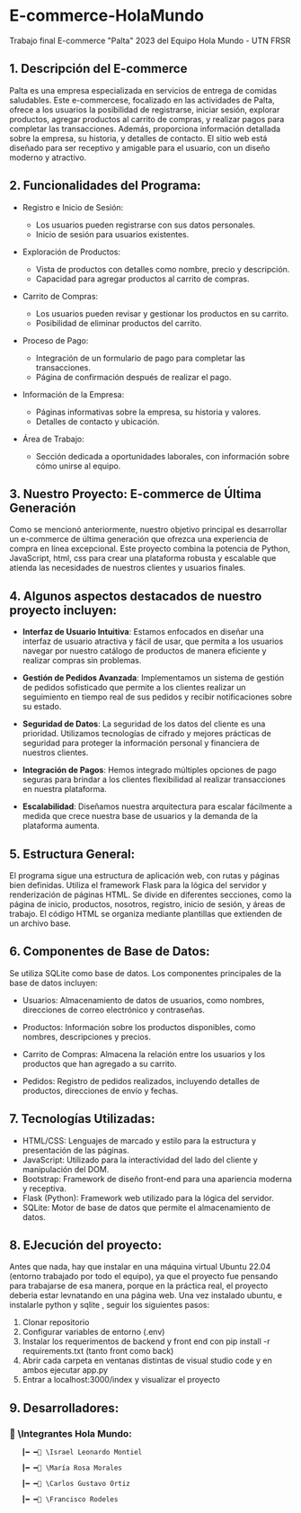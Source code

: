 # E-commerce-HolaMundo

Trabajo final E-commerce "Palta" 2023 del Equipo Hola Mundo - UTN FRSR 

## **1. Descripción del E-commerce**

Palta es una empresa especializada en servicios de entrega de comidas saludables. Este e-commercese, focalizado en las actividades de Palta, ofrece a los usuarios la posibilidad de registrarse, iniciar sesión, explorar productos, agregar productos al carrito de compras, y realizar pagos para completar las transacciones. Además, proporciona información detallada sobre la empresa, su historia, y detalles de contacto. El sitio web está diseñado para ser receptivo y amigable para el usuario, con un diseño moderno y atractivo.

## **2. Funcionalidades del Programa:**

- Registro e Inicio de Sesión:

    - Los usuarios pueden registrarse con sus datos personales.
    - Inicio de sesión para usuarios existentes.
      
- Exploración de Productos:

    - Vista de productos con detalles como nombre, precio y descripción.
    - Capacidad para agregar productos al carrito de compras.
  
- Carrito de Compras:

    - Los usuarios pueden revisar y gestionar los productos en su carrito.
    - Posibilidad de eliminar productos del carrito.
      
- Proceso de Pago:

  - Integración de un formulario de pago para completar las transacciones.
  - Página de confirmación después de realizar el pago.
    
- Información de la Empresa:

  - Páginas informativas sobre la empresa, su historia y valores.
  - Detalles de contacto y ubicación.
    
- Área de Trabajo:

   - Sección dedicada a oportunidades laborales, con información sobre cómo unirse al equipo.
 
## **3. Nuestro Proyecto: E-commerce de Última Generación**

Como se mencionó anteriormente, nuestro objetivo principal es desarrollar un e-commerce de última generación que ofrezca una experiencia de compra en línea excepcional. Este proyecto combina la potencia de Python, JavaScript, html, css para crear una plataforma robusta y escalable que atienda las necesidades de nuestros clientes y usuarios finales.

## **4. Algunos aspectos destacados de nuestro proyecto incluyen:**

- **Interfaz de Usuario Intuitiva**: Estamos enfocados en diseñar una interfaz de usuario atractiva y fácil de usar, que permita a los usuarios navegar por nuestro catálogo de productos de manera eficiente y realizar compras sin problemas.

- **Gestión de Pedidos Avanzada**: Implementamos un sistema de gestión de pedidos sofisticado que permite a los clientes realizar un seguimiento en tiempo real de sus pedidos y recibir notificaciones sobre su estado.

- **Seguridad de Datos**: La seguridad de los datos del cliente es una prioridad. Utilizamos tecnologías de cifrado y mejores prácticas de seguridad para proteger la información personal y financiera de nuestros clientes.

- **Integración de Pagos**: Hemos integrado múltiples opciones de pago seguras para brindar a los clientes flexibilidad al realizar transacciones en nuestra plataforma.

- **Escalabilidad**: Diseñamos nuestra arquitectura para escalar fácilmente a medida que crece nuestra base de usuarios y la demanda de la plataforma aumenta.

## **5. Estructura General:**


El programa sigue una estructura de aplicación web, con rutas y páginas bien definidas. Utiliza el framework Flask para la lógica del servidor y renderización de páginas HTML. Se divide en diferentes secciones, como la página de inicio, productos, nosotros, registro, inicio de sesión, y áreas de trabajo. El código HTML se organiza mediante plantillas que extienden de un archivo base.

## **6. Componentes de Base de Datos:**

Se utiliza SQLite como base de datos. Los componentes principales de la base de datos incluyen:

- Usuarios: Almacenamiento de datos de usuarios, como nombres, direcciones de correo electrónico y contraseñas.

- Productos: Información sobre los productos disponibles, como nombres, descripciones y precios.

- Carrito de Compras: Almacena la relación entre los usuarios y los productos que han agregado a su carrito.

- Pedidos: Registro de pedidos realizados, incluyendo detalles de productos, direcciones de envío y fechas.

## **7. Tecnologías Utilizadas**:

- HTML/CSS: Lenguajes de marcado y estilo para la estructura y presentación de las páginas.
- JavaScript: Utilizado para la interactividad del lado del cliente y manipulación del DOM.
- Bootstrap: Framework de diseño front-end para una apariencia moderna y receptiva.
- Flask (Python): Framework web utilizado para la lógica del servidor.
- SQLite: Motor de base de datos que permite el almacenamiento de datos.


## **8. EJecución del proyecto**:

Antes que nada, hay que instalar en una máquina virtual Ubuntu 22.04 (entorno trabajado por todo el equipo), ya que el proyecto fue pensando para trabajarse de esa manera, porque en la práctica real, el proyecto deberia estar levnatando en una página web. Una vez instalado ubuntu, e instalarle python y sqlite , seguir los siguientes pasos:

1) Clonar repositorio
2) Configurar variables de entorno (.env)
3) Instalar los requerimentos de backend y front end con pip install -r requirements.txt (tanto front como back)
4) Abrir cada carpeta en ventanas distintas de visual studio code y en ambos ejecutar app.py
5) Entrar a localhost:3000/index y visualizar el proyecto

## **9. Desarrolladores**:
  
<h3 align="left">📂 \Integrantes Hola Mundo:</h3>
<p align="left">
</p>
     
       ┃━ ━📂 \Israel Leonardo Montiel  
    
       ┃━ ━📂 \María Rosa Morales

       ┃━ ━📂 \Carlos Gustavo Ortiz
    
       ┃━ ━📂 \Francisco Rodeles    
